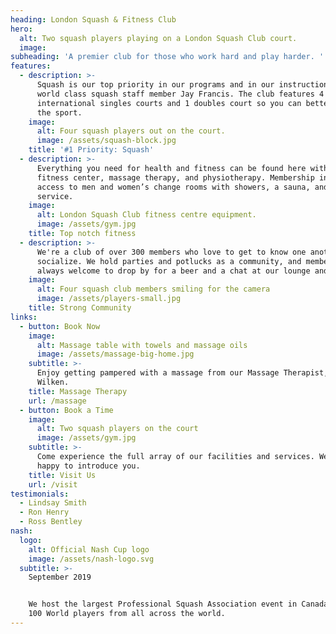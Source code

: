 ```yaml
---
heading: London Squash & Fitness Club
hero:
  alt: Two squash players playing on a London Squash Club court.
  image: 
subheading: 'A premier club for those who work hard and play harder. '
features:
  - description: >-
      Squash is our top priority in our programs and in our instruction, led by
      world class squash staff member Jay Francis. The club features 4
      international singles courts and 1 doubles court so you can better master
      the sport.
    image:
      alt: Four squash players out on the court.
      image: /assets/squash-block.jpg
    title: '#1 Priority: Squash'
  - description: >-
      Everything you need for health and fitness can be found here with our
      fitness center, massage therapy, and physiotherapy. Membership includes
      access to men and women’s change rooms with showers, a sauna, and towel
      service.
    image:
      alt: London Squash Club fitness centre equipment.
      image: /assets/gym.jpg
    title: Top notch fitness
  - description: >-
      We're a club of over 300 members who love to get to know one another and
      socialize. We hold parties and potlucks as a community, and members are
      always welcome to drop by for a beer and a chat at our lounge and bar.
    image:
      alt: Four squash club members smiling for the camera
      image: /assets/players-small.jpg
    title: Strong Community
links:
  - button: Book Now
    image:
      alt: Massage table with towels and massage oils
      image: /assets/massage-big-home.jpg
    subtitle: >-
      Enjoy getting pampered with a massage from our Massage Therapist, Jessica
      Wilken.
    title: Massage Therapy
    url: /massage
  - button: Book a Time
    image:
      alt: Two squash players on the court
      image: /assets/gym.jpg
    subtitle: >-
      Come experience the full array of our facilities and services. We'll be
      happy to introduce you.
    title: Visit Us
    url: /visit
testimonials:
  - Lindsay Smith
  - Ron Henry
  - Ross Bentley
nash:
  logo:
    alt: Official Nash Cup logo
    image: /assets/nash-logo.svg
  subtitle: >-
    September 2019


    We host the largest Professional Squash Association event in Canada. See Top
    100 World players from all across the world.
---
```


